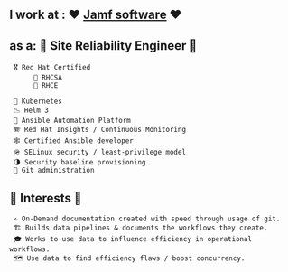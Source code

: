 ## I work at : ❤️ [Jamf software](https://jamf.com) ❤️ 

## as a: 🔧 **Site Reliability Engineer** 🔧
 
          
     🎖️ Red Hat Certified
          📜 RHCSA
          📜 RHCE
    
     🎼 Kubernetes
     📉 Helm 3
     🗼 Ansible Automation Platform
     🪗 Red Hat Insights / Continuous Monitoring 
     🕸️ Certified Ansible developer
     🪖 SELinux security / least-privilege model
     🌗 Security baseline provisioning
     🚿 Git administration
     
## 🔭 Interests 🔭
     ✍️ On-Demand documentation created with speed through usage of git. 
     🏗️ Builds data pipelines & documents the workflows they create. 
     🎓 Works to use data to influence efficiency in operational workflows. 
     🗺️ Use data to find efficiency flaws / boost concurrency.
     
      
